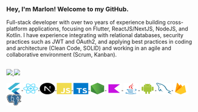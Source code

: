 ### Hey, I'm Marlon! Welcome to my GitHub.
Full-stack developer with over two years of experience building cross-platform applications, focusing on Flutter, ReactJS/NextJS, NodeJS, and Kotlin. I have experience integrating with relational databases, security practices such as JWT and OAuth2, and applying     best practices in coding and architecture (Clean Code, SOLID) and working in an agile and collaborative environment (Scrum, Kanban).
##
<div>
  <a href="https://github.com/marlonsilvadev">
   <img height="170em" src="https://github-readme-stats.vercel.app/api?username=marlonsilvadev&theme=dark&show_icons=true&icon_color=05b7ff&count_private=true"/>
  <img height="120em" src="https://github-readme-stats.vercel.app/api/top-langs/?username=marlonsilvadev&layout=compact&langs_count=8&theme=dark"/>
</div>
<div style="display: inline_block"><br>
   <img align="center" alt="Marlon-Flutter" height="30" width="40" src="https://raw.githubusercontent.com/devicons/devicon/master/icons/flutter/flutter-original.svg">
   <img align="center" alt="Marlon-React" height="30" width="40" src="https://raw.githubusercontent.com/devicons/devicon/master/icons/react/react-original.svg">
   <img align="center" alt="Marlon-Next" height="30" width="40" src="https://raw.githubusercontent.com/devicons/devicon/master/icons/nextjs/nextjs-original.svg">
   <img align="center" alt="Marlon-Js" height="30" width="40" src="https://raw.githubusercontent.com/devicons/devicon/master/icons/javascript/javascript-plain.svg">
   <img align="center" alt="Marlon-Ts" height="30" width="40" src="https://raw.githubusercontent.com/devicons/devicon/master/icons/typescript/typescript-plain.svg">
   <img align="center" alt="Marlon-Node" height="30" width="40" src="https://raw.githubusercontent.com/devicons/devicon/master/icons/nodejs/nodejs-original.svg">
   <img align="center" alt="Marlon-Kotlin" height="30" width="40" src="https://raw.githubusercontent.com/devicons/devicon/master/icons/kotlin/kotlin-plain.svg">
   <img align="center" alt="Marlon-Java" height="30" width="40" src="https://raw.githubusercontent.com/devicons/devicon/master/icons/java/java-original.svg">
  <img align="center" alt="Marlon-Android" height="30" width="40" src="https://raw.githubusercontent.com/devicons/devicon/master/icons/android/android-original.svg">
   <img align="center" alt="Marlon-Mysql" height="30" width="40" src="https://raw.githubusercontent.com/devicons/devicon/master/icons/mysql/mysql-original.svg">
   <img align="center" alt="Marlon-Firebase" height="30" width="40" src="https://raw.githubusercontent.com/devicons/devicon/master/icons/firebase/firebase-original.svg">
   <img align="center" alt="Marlon-Postgres" height="30" width="40" src="https://raw.githubusercontent.com/devicons/devicon/master/icons/postgresql/postgresql-original.svg">
</div>
  

